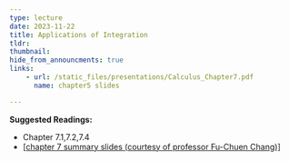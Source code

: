 ```yaml
---
type: lecture
date: 2023-11-22
title: Applications of Integration
tldr: 
thumbnail: 
hide_from_announcments: true
links: 
    - url: /static_files/presentations/Calculus_Chapter7.pdf
      name: chapter5 slides

---
```

**Suggested Readings:**
- Chapter 7.1,7.2,7.4
- [[chapter 7 summary slides (courtesy of professor Fu-Chuen Chang)]](/nsysu-EE1003A/static_files/presentations/Chap07_Summary.pdf)
